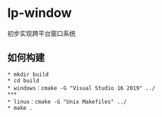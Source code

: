 # lp-window
初步实现跨平台窗口系统

## 如何构建
```
* mkdir build
* cd build
* windows：cmake -G "Visual Studio 16 2019" ../
***
* linux：cmake -G "Unix Makefiles" ../
* make .
```

